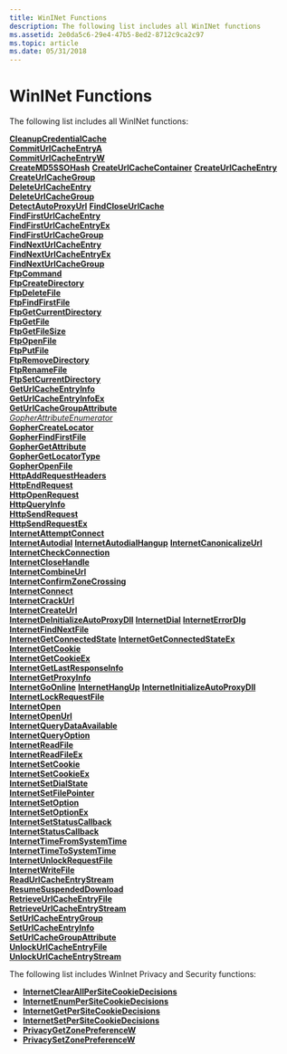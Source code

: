 ```yaml
---
title: WinINet Functions
description: The following list includes all WinINet functions
ms.assetid: 2e0da5c6-29e4-47b5-8ed2-8712c9ca2c97
ms.topic: article
ms.date: 05/31/2018
---
```


# WinINet Functions

The following list includes all WinINet functions:

<dl>

[**CleanupCredentialCache**](cleanupcredentialcache.md)  
[**CommitUrlCacheEntryA**](/windows/desktop/api/Wininet/nf-wininet-commiturlcacheentrya)  
[**CommitUrlCacheEntryW**](/windows/desktop/api/Wininet/nf-wininet-commiturlcacheentryw)  
[**CreateMD5SSOHash**](https://msdn.microsoft.com/library/Aa383962(v=VS.85).aspx)  
[**CreateUrlCacheContainer**](https://msdn.microsoft.com/library/Mt814933(v=VS.85).aspx)  
[**CreateUrlCacheEntry**](/windows/desktop/api/Wininet/nf-wininet-createurlcacheentrya)  
[**CreateUrlCacheGroup**](/windows/desktop/api/Wininet/nf-wininet-createurlcachegroup)  
[**DeleteUrlCacheEntry**](/windows/desktop/api/Wininet/nf-wininet-deleteurlcacheentry)  
[**DeleteUrlCacheGroup**](/windows/desktop/api/Wininet/nf-wininet-deleteurlcachegroup)  
[**DetectAutoProxyUrl**](https://msdn.microsoft.com/library/Aa383993(v=VS.85).aspx)  
[**FindCloseUrlCache**](/windows/desktop/api/Wininet/nf-wininet-findcloseurlcache)  
[**FindFirstUrlCacheEntry**](/windows/desktop/api/Wininet/nf-wininet-findfirsturlcacheentrya)  
[**FindFirstUrlCacheEntryEx**](/windows/desktop/api/Wininet/nf-wininet-findfirsturlcacheentryexa)  
[**FindFirstUrlCacheGroup**](/windows/desktop/api/Wininet/nf-wininet-findfirsturlcachegroup)  
[**FindNextUrlCacheEntry**](/windows/desktop/api/Wininet/nf-wininet-findnexturlcacheentrya)  
[**FindNextUrlCacheEntryEx**](/windows/desktop/api/Wininet/nf-wininet-findnexturlcacheentryexa)  
[**FindNextUrlCacheGroup**](/windows/desktop/api/Wininet/nf-wininet-findnexturlcachegroup)  
[**FtpCommand**](/windows/desktop/api/Wininet/nf-wininet-ftpcommanda)  
[**FtpCreateDirectory**](/windows/desktop/api/Wininet/nf-wininet-ftpcreatedirectorya)  
[**FtpDeleteFile**](/windows/desktop/api/Wininet/nf-wininet-ftpdeletefilea)  
[**FtpFindFirstFile**](/windows/desktop/api/Wininet/nf-wininet-ftpfindfirstfilea)  
[**FtpGetCurrentDirectory**](/windows/desktop/api/Wininet/nf-wininet-ftpgetcurrentdirectorya)  
[**FtpGetFile**](/windows/desktop/api/Wininet/nf-wininet-ftpgetfilea)  
[**FtpGetFileSize**](/windows/desktop/api/Wininet/nf-wininet-ftpgetfilesize)  
[**FtpOpenFile**](/windows/desktop/api/Wininet/nf-wininet-ftpopenfilea)  
[**FtpPutFile**](/windows/desktop/api/Wininet/nf-wininet-ftpputfilea)  
[**FtpRemoveDirectory**](/windows/desktop/api/Wininet/nf-wininet-ftpremovedirectorya)  
[**FtpRenameFile**](/windows/desktop/api/Wininet/nf-wininet-ftprenamefilea)  
[**FtpSetCurrentDirectory**](/windows/desktop/api/Wininet/nf-wininet-ftpsetcurrentdirectorya)  
[**GetUrlCacheEntryInfo**](/windows/desktop/api/Wininet/nf-wininet-geturlcacheentryinfoa)  
[**GetUrlCacheEntryInfoEx**](/windows/desktop/api/Wininet/nf-wininet-geturlcacheentryinfoexa)  
[**GetUrlCacheGroupAttribute**](/windows/desktop/api/Wininet/nf-wininet-geturlcachegroupattributea)  
[*GopherAttributeEnumerator*](/windows/desktop/api/Wininet/nc-wininet-gopher_attribute_enumerator)  
[**GopherCreateLocator**](/windows/desktop/api/Wininet/nf-wininet-gophercreatelocatora)  
[**GopherFindFirstFile**](/windows/desktop/api/Wininet/nf-wininet-gopherfindfirstfilea)  
[**GopherGetAttribute**](/windows/desktop/api/Wininet/nf-wininet-gophergetattributea)  
[**GopherGetLocatorType**](/windows/desktop/api/Wininet/nf-wininet-gophergetlocatortypea)  
[**GopherOpenFile**](/windows/desktop/api/Wininet/nf-wininet-gopheropenfilea)  
[**HttpAddRequestHeaders**](/windows/desktop/api/Wininet/nf-wininet-httpaddrequestheadersa)  
[**HttpEndRequest**](/windows/desktop/api/Wininet/nf-wininet-httpendrequesta)  
[**HttpOpenRequest**](/windows/desktop/api/Wininet/nf-wininet-httpopenrequesta)  
[**HttpQueryInfo**](/windows/desktop/api/Wininet/nf-wininet-httpqueryinfoa)  
[**HttpSendRequest**](/windows/desktop/api/Wininet/nf-wininet-httpsendrequesta)  
[**HttpSendRequestEx**](/windows/desktop/api/Wininet/nf-wininet-httpsendrequestexa)  
[**InternetAttemptConnect**](/windows/desktop/api/Wininet/nf-wininet-internetattemptconnect)  
[**InternetAutodial**](https://msdn.microsoft.com/library/Aa384336(v=VS.85).aspx)  
[**InternetAutodialHangup**](https://msdn.microsoft.com/library/Aa384340(v=VS.85).aspx)  
[**InternetCanonicalizeUrl**](/windows/desktop/api/Wininet/nf-wininet-internetcanonicalizeurla)  
[**InternetCheckConnection**](/windows/desktop/api/Wininet/nf-wininet-internetcheckconnectiona)  
[**InternetCloseHandle**](/windows/desktop/api/Wininet/nf-wininet-internetclosehandle)  
[**InternetCombineUrl**](/windows/desktop/api/Wininet/nf-wininet-internetcombineurla)  
[**InternetConfirmZoneCrossing**](/windows/desktop/api/Wininet/nf-wininet-internetconfirmzonecrossing)  
[**InternetConnect**](/windows/desktop/api/Wininet/nf-wininet-internetconnecta)  
[**InternetCrackUrl**](/windows/desktop/api/Wininet/nf-wininet-internetcrackurla)  
[**InternetCreateUrl**](/windows/desktop/api/Wininet/nf-wininet-internetcreateurla)  
[**InternetDeInitializeAutoProxyDll**](https://msdn.microsoft.com/library/Aa384580(v=VS.85).aspx)  
[**InternetDial**](https://msdn.microsoft.com/library/Aa384587(v=VS.85).aspx)  
[**InternetErrorDlg**](/windows/desktop/api/Wininet/nf-wininet-interneterrordlg)  
[**InternetFindNextFile**](/windows/desktop/api/Wininet/nf-wininet-internetfindnextfilea)  
[**InternetGetConnectedState**](https://msdn.microsoft.com/library/Aa384702(v=VS.85).aspx)  
[**InternetGetConnectedStateEx**](https://msdn.microsoft.com/library/Aa384705(v=VS.85).aspx)  
[**InternetGetCookie**](/windows/desktop/api/Wininet/nf-wininet-internetgetcookiea)  
[**InternetGetCookieEx**](/windows/desktop/api/Wininet/nf-wininet-internetgetcookieexa)  
[**InternetGetLastResponseInfo**](/windows/desktop/api/Wininet/nf-wininet-internetgetlastresponseinfoa)  
[**InternetGetProxyInfo**](internetgetproxyinfo.md)  
[**InternetGoOnline**](https://msdn.microsoft.com/library/Aa384734(v=VS.85).aspx)  
[**InternetHangUp**](https://msdn.microsoft.com/library/Aa384737(v=VS.85).aspx)  
[**InternetInitializeAutoProxyDll**](https://msdn.microsoft.com/library/Aa385093(v=VS.85).aspx)  
[**InternetLockRequestFile**](/windows/desktop/api/Wininet/nf-wininet-internetlockrequestfile)  
[**InternetOpen**](/windows/desktop/api/Wininet/nf-wininet-internetopena)  
[**InternetOpenUrl**](/windows/desktop/api/Wininet/nf-wininet-internetopenurla)  
[**InternetQueryDataAvailable**](/windows/desktop/api/Wininet/nf-wininet-internetquerydataavailable)  
[**InternetQueryOption**](/windows/desktop/api/Wininet/nf-wininet-internetqueryoptiona)  
[**InternetReadFile**](/windows/desktop/api/Wininet/nf-wininet-internetreadfile)  
[**InternetReadFileEx**](/windows/desktop/api/Wininet/nf-wininet-internetreadfileexa)  
[**InternetSetCookie**](/windows/desktop/api/Wininet/nf-wininet-internetsetcookiea)  
[**InternetSetCookieEx**](/windows/desktop/api/Wininet/nf-wininet-internetsetcookieexa)  
[**InternetSetDialState**](/windows/desktop/api/wininet/nf-wininet-internetsetdialstate)  
[**InternetSetFilePointer**](/windows/desktop/api/Wininet/nf-wininet-internetsetfilepointer)  
[**InternetSetOption**](/windows/desktop/api/Wininet/nf-wininet-internetsetoptiona)  
[**InternetSetOptionEx**](/windows/desktop/api/wininet/nf-wininet-internetsetoptionexa)  
[**InternetSetStatusCallback**](/windows/desktop/api/Wininet/nf-wininet-internetsetstatuscallback)  
[**InternetStatusCallback**](/windows/desktop/api/Wininet/nc-wininet-internet_status_callback)  
[**InternetTimeFromSystemTime**](/windows/desktop/api/Wininet/nf-wininet-internettimefromsystemtime)  
[**InternetTimeToSystemTime**](/windows/desktop/api/Wininet/nf-wininet-internettimetosystemtime)  
[**InternetUnlockRequestFile**](/windows/desktop/api/Wininet/nf-wininet-internetunlockrequestfile)  
[**InternetWriteFile**](/windows/desktop/api/Wininet/nf-wininet-internetwritefile)  
[**ReadUrlCacheEntryStream**](/windows/desktop/api/Wininet/nf-wininet-readurlcacheentrystream)  
[**ResumeSuspendedDownload**](/windows/desktop/api/Wininet/nf-wininet-resumesuspendeddownload)  
[**RetrieveUrlCacheEntryFile**](/windows/desktop/api/Wininet/nf-wininet-retrieveurlcacheentryfilea)  
[**RetrieveUrlCacheEntryStream**](/windows/desktop/api/Wininet/nf-wininet-retrieveurlcacheentrystreama)  
[**SetUrlCacheEntryGroup**](/windows/desktop/api/Wininet/nf-wininet-seturlcacheentrygroup)  
[**SetUrlCacheEntryInfo**](/windows/desktop/api/Wininet/nf-wininet-seturlcacheentryinfoa)  
[**SetUrlCacheGroupAttribute**](/windows/desktop/api/Wininet/nf-wininet-seturlcachegroupattributea)  
[**UnlockUrlCacheEntryFile**](/windows/desktop/api/Wininet/nf-wininet-unlockurlcacheentryfile)  
[**UnlockUrlCacheEntryStream**](/windows/desktop/api/Wininet/nf-wininet-unlockurlcacheentrystream)  
</dl>

The following list includes WinInet Privacy and Security functions:

-   [**InternetClearAllPerSiteCookieDecisions**](/windows/desktop/api/Wininet/nf-wininet-internetclearallpersitecookiedecisions)
-   [**InternetEnumPerSiteCookieDecisions**](https://msdn.microsoft.com/library/Aa384688(v=VS.85).aspx)
-   [**InternetGetPerSiteCookieDecisions**](/windows/desktop/api/Wininet/nf-wininet-internetgetpersitecookiedecisiona)
-   [**InternetSetPerSiteCookieDecisions**](/windows/desktop/api/Wininet/nf-wininet-internetsetpersitecookiedecisiona)
-   [**PrivacyGetZonePreferenceW**](https://msdn.microsoft.com/library/Aa385336(v=VS.85).aspx)
-   [**PrivacySetZonePreferenceW**](https://msdn.microsoft.com/library/Aa385338(v=VS.85).aspx)

 

 




